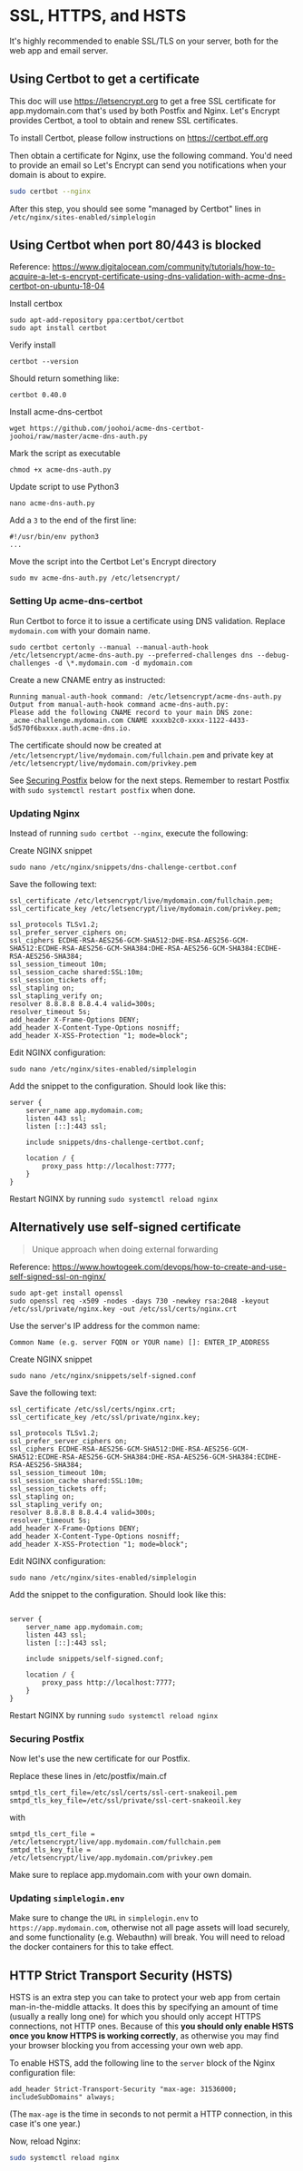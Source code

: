 # SSL, HTTPS, and HSTS

It's highly recommended to enable SSL/TLS on your server, both for the web app and email server.

## Using Certbot to get a certificate

This doc will use https://letsencrypt.org to get a free SSL certificate for app.mydomain.com that's used by both Postfix and Nginx. Let's Encrypt provides Certbot, a tool to obtain and renew SSL certificates.

To install Certbot, please follow instructions on https://certbot.eff.org

Then obtain a certificate for Nginx, use the following command. You'd need to provide an email so Let's Encrypt can send you notifications when your domain is about to expire.

```bash
sudo certbot --nginx
```

After this step, you should see some "managed by Certbot" lines in `/etc/nginx/sites-enabled/simplelogin`

## Using Certbot when port 80/443 is blocked

Reference: https://www.digitalocean.com/community/tutorials/how-to-acquire-a-let-s-encrypt-certificate-using-dns-validation-with-acme-dns-certbot-on-ubuntu-18-04

Install certbox

```
sudo apt-add-repository ppa:certbot/certbot
sudo apt install certbot
```

Verify install

```
certbot --version
```

Should return something like:

```
certbot 0.40.0
```

Install acme-dns-certbot

```
wget https://github.com/joohoi/acme-dns-certbot-joohoi/raw/master/acme-dns-auth.py
```

Mark the script as executable

```
chmod +x acme-dns-auth.py
```

Update script to use Python3

```
nano acme-dns-auth.py
```

Add a `3` to the end of the first line:

```
#!/usr/bin/env python3
...
```

Move the script into the Certbot Let's Encrypt directory

```
sudo mv acme-dns-auth.py /etc/letsencrypt/
```

### Setting Up acme-dns-certbot

Run Certbot to force it to issue a certificate using DNS validation. Replace `mydomain.com` with your domain name.

```
sudo certbot certonly --manual --manual-auth-hook /etc/letsencrypt/acme-dns-auth.py --preferred-challenges dns --debug-challenges -d \*.mydomain.com -d mydomain.com
```

Create a new CNAME entry as instructed:

```
Running manual-auth-hook command: /etc/letsencrypt/acme-dns-auth.py
Output from manual-auth-hook command acme-dns-auth.py:
Please add the following CNAME record to your main DNS zone:
_acme-challenge.mydomain.com CNAME xxxxb2c0-xxxx-1122-4433-5d570f6bxxxx.auth.acme-dns.io.
```

The certificate should now be created at `/etc/letsencrypt/live/mydomain.com/fullchain.pem` and private key at `/etc/letsencrypt/live/mydomain.com/privkey.pem`

See [Securing Postfix](#securing_postfix) below for the next steps. Remember to restart Postfix with `sudo systemctl restart postfix` when done.

### Updating Nginx

Instead of running `sudo certbot --nginx`, execute the following:

Create NGINX snippet

```
sudo nano /etc/nginx/snippets/dns-challenge-certbot.conf
```

Save the following text:
```
ssl_certificate /etc/letsencrypt/live/mydomain.com/fullchain.pem;
ssl_certificate_key /etc/letsencrypt/live/mydomain.com/privkey.pem;

ssl_protocols TLSv1.2;
ssl_prefer_server_ciphers on;
ssl_ciphers ECDHE-RSA-AES256-GCM-SHA512:DHE-RSA-AES256-GCM-SHA512:ECDHE-RSA-AES256-GCM-SHA384:DHE-RSA-AES256-GCM-SHA384:ECDHE-RSA-AES256-SHA384;
ssl_session_timeout 10m;
ssl_session_cache shared:SSL:10m;
ssl_session_tickets off;
ssl_stapling on;
ssl_stapling_verify on;
resolver 8.8.8.8 8.8.4.4 valid=300s;
resolver_timeout 5s;
add_header X-Frame-Options DENY;
add_header X-Content-Type-Options nosniff;
add_header X-XSS-Protection "1; mode=block";
```

Edit NGINX configuration:

```
sudo nano /etc/nginx/sites-enabled/simplelogin
```

Add the snippet to the configuration. Should look like this:

```
server {
    server_name app.mydomain.com;
    listen 443 ssl;
    listen [::]:443 ssl;

    include snippets/dns-challenge-certbot.conf;

    location / {
        proxy_pass http://localhost:7777;
    }
}
```

Restart NGINX by running `sudo systemctl reload nginx`

## Alternatively use self-signed certificate

> Unique approach when doing external forwarding

Reference: https://www.howtogeek.com/devops/how-to-create-and-use-self-signed-ssl-on-nginx/

```
sudo apt-get install openssl
sudo openssl req -x509 -nodes -days 730 -newkey rsa:2048 -keyout /etc/ssl/private/nginx.key -out /etc/ssl/certs/nginx.crt
```

Use the server's IP address for the common name:
```
Common Name (e.g. server FQDN or YOUR name) []: ENTER_IP_ADDRESS
```

Create NGINX snippet

```
sudo nano /etc/nginx/snippets/self-signed.conf
```

Save the following text:
```
ssl_certificate /etc/ssl/certs/nginx.crt;
ssl_certificate_key /etc/ssl/private/nginx.key;

ssl_protocols TLSv1.2;
ssl_prefer_server_ciphers on;
ssl_ciphers ECDHE-RSA-AES256-GCM-SHA512:DHE-RSA-AES256-GCM-SHA512:ECDHE-RSA-AES256-GCM-SHA384:DHE-RSA-AES256-GCM-SHA384:ECDHE-RSA-AES256-SHA384;
ssl_session_timeout 10m;
ssl_session_cache shared:SSL:10m;
ssl_session_tickets off;
ssl_stapling on;
ssl_stapling_verify on;
resolver 8.8.8.8 8.8.4.4 valid=300s;
resolver_timeout 5s;
add_header X-Frame-Options DENY;
add_header X-Content-Type-Options nosniff;
add_header X-XSS-Protection "1; mode=block";
```

Edit NGINX configuration:

```
sudo nano /etc/nginx/sites-enabled/simplelogin
```

Add the snippet to the configuration. Should look like this:

```

server {
    server_name app.mydomain.com;
    listen 443 ssl;
    listen [::]:443 ssl;

    include snippets/self-signed.conf;

    location / {
        proxy_pass http://localhost:7777;
    }
}
```

Restart NGINX by running `sudo systemctl reload nginx`

### <a name="securing_postfix"></a> Securing Postfix

Now let's use the new certificate for our Postfix.

Replace these lines in /etc/postfix/main.cf

```
smtpd_tls_cert_file=/etc/ssl/certs/ssl-cert-snakeoil.pem
smtpd_tls_key_file=/etc/ssl/private/ssl-cert-snakeoil.key
```

with

```
smtpd_tls_cert_file = /etc/letsencrypt/live/app.mydomain.com/fullchain.pem
smtpd_tls_key_file = /etc/letsencrypt/live/app.mydomain.com/privkey.pem
```

Make sure to replace app.mydomain.com with your own domain.

### Updating `simplelogin.env`

Make sure to change the `URL` in `simplelogin.env` to `https://app.mydomain.com`, otherwise not all page assets will load securely, and some functionality (e.g. Webauthn) will break.
You will need to reload the docker containers for this to take effect.

## HTTP Strict Transport Security (HSTS)

HSTS is an extra step you can take to protect your web app from certain man-in-the-middle attacks. It does this by specifying an amount of time (usually a really long one) for which you should only accept HTTPS connections, not HTTP ones. Because of this **you should only enable HSTS once you know HTTPS is working correctly**, as otherwise you may find your browser blocking you from accessing your own web app.

To enable HSTS, add the following line to the `server` block of the Nginx configuration file:

```
add_header Strict-Transport-Security "max-age: 31536000; includeSubDomains" always;
```

(The `max-age` is the time in seconds to not permit a HTTP connection, in this case it's one year.)

Now, reload Nginx:

```bash
sudo systemctl reload nginx
```
